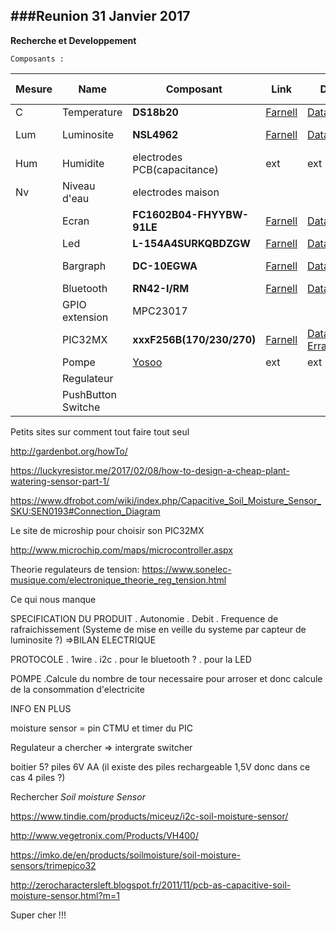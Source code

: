 ###Reunion 31 Janvier 2017
---
**Recherche et Developpement**

`Composants :`

|	Mesure		|	Name	|	Composant	|	Link	|	DOC		| PIN | Conso max |
|	------		|	----	|	---------	|	----	|	---		| --- | --------- |
|	C	|	Temperature		|	**DS18b20**		|	[Farnell](http://fr.farnell.com/maxim-integrated-products/ds18b20-par/sensor-temperature-nv-alarm-3to92/dp/2085184)| [Datasheet](http://www.farnell.com/datasheets/1537425.pdf?_ga=1.110999426.645639590.1485889958)	| 1 one wire|
|	Lum	|	Luminosite		|	**NSL4962**	|	[Farnell](http://fr.farnell.com/advanced-photonix/nsl-4962/photo-resistance/dp/3168359)	|	[Datasheet](http://www.farnell.com/datasheets/1699948.pdf) | 1 analogique |
|	Hum	|	Humidite		| electrodes PCB(capacitance) |ext	|	ext| 1 CTMU (analogique)|
|	Nv	|	Niveau d'eau	| electrodes maison	|	|	|	6 (numerique)| 0A |
|	|	Ecran	|	**FC1602B04-FHYYBW-91LE** |	[Farnell](http://fr.farnell.com/fordata/fc1602b04-fhyybw-91le/afficheur-alphanumerique-16x2/dp/2674137?exaMfpn=true&categoryId=&searchRef=SearchLookAhead&searchView=table&iscrfnonsku=false) |	[Datasheet](http://fr.farnell.com/fordata/fc1602b04-fhyybw-91le/afficheur-alphanumerique-16x2/dp/2674137?exaMfpn=true&categoryId=&searchRef=SearchLookAhead&searchView=table&iscrfnonsku=false)| 2 i2c (puce) | 6.5mA |
|	|	Led | **L-154A4SURKQBDZGW** | [Farnell](http://fr.farnell.com/kingbright/l-154a4surkqbdzgw/led-multi-couleur-rgb-5mm/dp/2290374)| [Datasheet](http://www.farnell.com/datasheets/2046599.pdf) | 3 PWM | 30mA |
|	|	Bargraph		| **DC-10EGWA**	|	[Farnell](http://fr.farnell.com/kingbright/dc-10egwa/bargraphe-reseau-10-segts-rouge/dp/2290326?exaMfpn=true&categoryId=&searchRef=SearchLookAhead&searchView=table&iscrfnonsku=false) |	[Datasheet](http://www.farnell.com/datasheets/1683492.pdf)| 3 (numerique)	| 85mA |
|	|	Bluetooth	| **RN42-I/RM**	| [Farnell](http://fr.farnell.com/microchip/rn42-i-rm/module-bluetooth-class-2-w-ant/dp/2143310) | [Datasheet](http://www.farnell.com/datasheets/1728644.pdf?_ga=1.123256712.2075605386.1487325858)	| 2 UART |
|  | GPIO extension | MPC23017 |  |  | 2 I2C | 1mA |
|	|	PIC32MX|	**xxxF256B(170/230/270)**| [Farnell](http://fr.farnell.com/microchip/pic32mx170f256b-50i-sp/ic-32bit-mcu/dp/2449079)	| [Datasheet](http://ww1.microchip.com/downloads/en/DeviceDoc/60001168J.pdf) [Errata](http://ww1.microchip.com/downloads/en/DeviceDoc/80000531H.pdf)| 21 (i/o) |
| | Pompe | [Yosoo](https://www.amazon.fr/Yosoo-p%C3%A9ristaltique-dosage-Aquarium-Analytique/dp/B00HLCOXFI/ref=sr_1_1?ie=UTF8&qid=1487687364&sr=8-1&keywords=pompe+p%C3%A9ristaltique)| ext | ext | 1 numerique | 30mA |
| | Regulateur | | | |
| | PushButton Switche | | | |


Petits sites sur comment tout faire tout seul

http://gardenbot.org/howTo/

https://luckyresistor.me/2017/02/08/how-to-design-a-cheap-plant-watering-sensor-part-1/

https://www.dfrobot.com/wiki/index.php/Capacitive_Soil_Moisture_Sensor_SKU:SEN0193#Connection_Diagram

Le site de microship pour choisir son PIC32MX

http://www.microchip.com/maps/microcontroller.aspx

Theorie regulateurs de tension:
https://www.sonelec-musique.com/electronique_theorie_reg_tension.html

Ce qui nous manque

SPECIFICATION DU PRODUIT
. Autonomie
. Debit
. Frequence de rafraichissement
(Systeme de mise en veille du systeme par capteur de luminosite ?)
=>BILAN ELECTRIQUE

PROTOCOLE
. 1wire
. i2c
. pour le bluetooth ?
. pour la LED

POMPE
.Calcule du nombre de tour necessaire pour arroser et donc calcule de la consommation d'electricite

INFO EN PLUS

moisture sensor = pin CTMU et timer du PIC

Regulateur a chercher => intergrate switcher

boitier 5? piles 6V AA (il existe des piles rechargeable 1,5V donc dans ce cas 4 piles ?)


Rechercher *Soil moisture Sensor*

https://www.tindie.com/products/miceuz/i2c-soil-moisture-sensor/

http://www.vegetronix.com/Products/VH400/

https://imko.de/en/products/soilmoisture/soil-moisture-sensors/trimepico32

http://zerocharactersleft.blogspot.fr/2011/11/pcb-as-capacitive-soil-moisture-sensor.html?m=1

Super cher !!!
